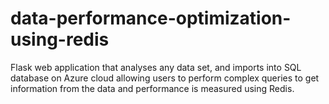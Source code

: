 # data-performance-optimization-using-redis
Flask web application that analyses any data set, and imports into SQL database on Azure cloud allowing users to perform complex queries to get information from the data and performance is measured using Redis.
